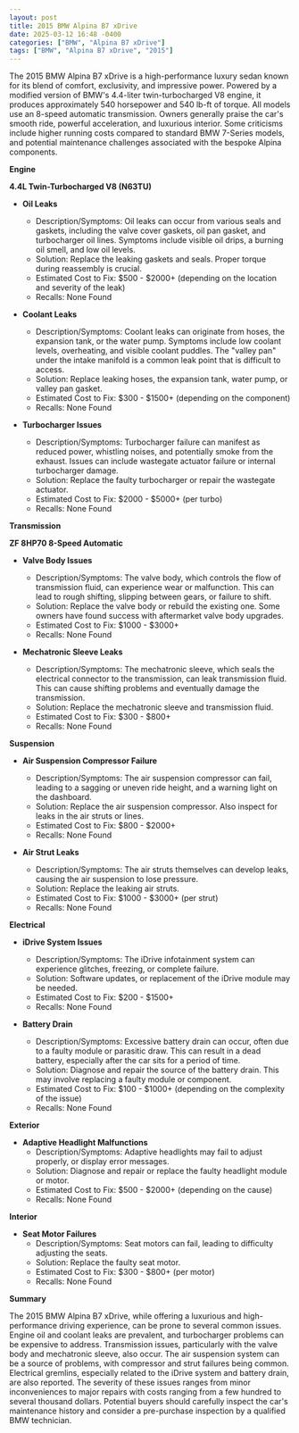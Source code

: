 ```yaml
---
layout: post
title: 2015 BMW Alpina B7 xDrive
date: 2025-03-12 16:48 -0400
categories: ["BMW", "Alpina B7 xDrive"]
tags: ["BMW", "Alpina B7 xDrive", "2015"]
---
```

The 2015 BMW Alpina B7 xDrive is a high-performance luxury sedan known for its blend of comfort, exclusivity, and impressive power. Powered by a modified version of BMW's 4.4-liter twin-turbocharged V8 engine, it produces approximately 540 horsepower and 540 lb-ft of torque. All models use an 8-speed automatic transmission. Owners generally praise the car's smooth ride, powerful acceleration, and luxurious interior. Some criticisms include higher running costs compared to standard BMW 7-Series models, and potential maintenance challenges associated with the bespoke Alpina components.

**Engine**

**4.4L Twin-Turbocharged V8 (N63TU)**

*   **Oil Leaks**
    *   Description/Symptoms: Oil leaks can occur from various seals and gaskets, including the valve cover gaskets, oil pan gasket, and turbocharger oil lines. Symptoms include visible oil drips, a burning oil smell, and low oil levels.
    *   Solution: Replace the leaking gaskets and seals. Proper torque during reassembly is crucial.
    *   Estimated Cost to Fix: $500 - $2000+ (depending on the location and severity of the leak)
    *   Recalls: None Found

*   **Coolant Leaks**
    *   Description/Symptoms: Coolant leaks can originate from hoses, the expansion tank, or the water pump. Symptoms include low coolant levels, overheating, and visible coolant puddles. The "valley pan" under the intake manifold is a common leak point that is difficult to access.
    *   Solution: Replace leaking hoses, the expansion tank, water pump, or valley pan gasket.
    *   Estimated Cost to Fix: $300 - $1500+ (depending on the component)
    *   Recalls: None Found

*   **Turbocharger Issues**
    *   Description/Symptoms: Turbocharger failure can manifest as reduced power, whistling noises, and potentially smoke from the exhaust. Issues can include wastegate actuator failure or internal turbocharger damage.
    *   Solution: Replace the faulty turbocharger or repair the wastegate actuator.
    *   Estimated Cost to Fix: $2000 - $5000+ (per turbo)
    *   Recalls: None Found

**Transmission**

**ZF 8HP70 8-Speed Automatic**

*   **Valve Body Issues**
    *   Description/Symptoms: The valve body, which controls the flow of transmission fluid, can experience wear or malfunction. This can lead to rough shifting, slipping between gears, or failure to shift.
    *   Solution: Replace the valve body or rebuild the existing one. Some owners have found success with aftermarket valve body upgrades.
    *   Estimated Cost to Fix: $1000 - $3000+
    *   Recalls: None Found

*   **Mechatronic Sleeve Leaks**
    *   Description/Symptoms: The mechatronic sleeve, which seals the electrical connector to the transmission, can leak transmission fluid. This can cause shifting problems and eventually damage the transmission.
    *   Solution: Replace the mechatronic sleeve and transmission fluid.
    *   Estimated Cost to Fix: $300 - $800+
    *   Recalls: None Found

**Suspension**

*   **Air Suspension Compressor Failure**
    *   Description/Symptoms: The air suspension compressor can fail, leading to a sagging or uneven ride height, and a warning light on the dashboard.
    *   Solution: Replace the air suspension compressor. Also inspect for leaks in the air struts or lines.
    *   Estimated Cost to Fix: $800 - $2000+
    *   Recalls: None Found

*   **Air Strut Leaks**
    *   Description/Symptoms: The air struts themselves can develop leaks, causing the air suspension to lose pressure.
    *   Solution: Replace the leaking air struts.
    *   Estimated Cost to Fix: $1000 - $3000+ (per strut)
    *   Recalls: None Found

**Electrical**

*   **iDrive System Issues**
    *   Description/Symptoms: The iDrive infotainment system can experience glitches, freezing, or complete failure.
    *   Solution: Software updates, or replacement of the iDrive module may be needed.
    *   Estimated Cost to Fix: $200 - $1500+
    *   Recalls: None Found

*   **Battery Drain**
    *   Description/Symptoms: Excessive battery drain can occur, often due to a faulty module or parasitic draw. This can result in a dead battery, especially after the car sits for a period of time.
    *   Solution: Diagnose and repair the source of the battery drain. This may involve replacing a faulty module or component.
    *   Estimated Cost to Fix: $100 - $1000+ (depending on the complexity of the issue)
    *   Recalls: None Found

**Exterior**

*   **Adaptive Headlight Malfunctions**
    *   Description/Symptoms: Adaptive headlights may fail to adjust properly, or display error messages.
    *   Solution: Diagnose and repair or replace the faulty headlight module or motor.
    *   Estimated Cost to Fix: $500 - $2000+ (depending on the cause)
    *   Recalls: None Found

**Interior**

*   **Seat Motor Failures**
    *   Description/Symptoms: Seat motors can fail, leading to difficulty adjusting the seats.
    *   Solution: Replace the faulty seat motor.
    *   Estimated Cost to Fix: $300 - $800+ (per motor)
    *   Recalls: None Found

**Summary**

The 2015 BMW Alpina B7 xDrive, while offering a luxurious and high-performance driving experience, can be prone to several common issues. Engine oil and coolant leaks are prevalent, and turbocharger problems can be expensive to address. Transmission issues, particularly with the valve body and mechatronic sleeve, also occur. The air suspension system can be a source of problems, with compressor and strut failures being common. Electrical gremlins, especially related to the iDrive system and battery drain, are also reported. The severity of these issues ranges from minor inconveniences to major repairs with costs ranging from a few hundred to several thousand dollars. Potential buyers should carefully inspect the car's maintenance history and consider a pre-purchase inspection by a qualified BMW technician.

